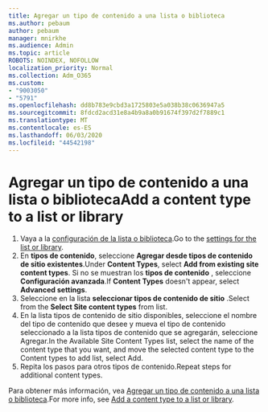 ```yaml
---
title: Agregar un tipo de contenido a una lista o biblioteca
ms.author: pebaum
author: pebaum
manager: mnirkhe
ms.audience: Admin
ms.topic: article
ROBOTS: NOINDEX, NOFOLLOW
localization_priority: Normal
ms.collection: Adm_O365
ms.custom:
- "9003050"
- "5791"
ms.openlocfilehash: dd8b783e9cbd3a1725803e5a038b38c0636947a5
ms.sourcegitcommit: 8fdcd2acd31e8a4b9a8a0b91674f397d2f7889c1
ms.translationtype: MT
ms.contentlocale: es-ES
ms.lasthandoff: 06/03/2020
ms.locfileid: "44542198"
---
```

# <a name="add-a-content-type-to-a-list-or-library"></a><span data-ttu-id="e91f1-102">Agregar un tipo de contenido a una lista o biblioteca</span><span class="sxs-lookup"><span data-stu-id="e91f1-102">Add a content type to a list or library</span></span>

1. <span data-ttu-id="e91f1-103">Vaya a la [configuración de la lista o biblioteca](https://support.microsoft.com/en-us/office/edit-list-settings-in-sharepoint-online-4d35793b-246e-42a3-990c-563a83795b7f).</span><span class="sxs-lookup"><span data-stu-id="e91f1-103">Go to the  [settings for the list or library](https://support.microsoft.com/en-us/office/edit-list-settings-in-sharepoint-online-4d35793b-246e-42a3-990c-563a83795b7f).</span></span>
2. <span data-ttu-id="e91f1-104">En **tipos de contenido**, seleccione **Agregar desde tipos de contenido de sitio existentes**.</span><span class="sxs-lookup"><span data-stu-id="e91f1-104">Under  **Content Types**, select  **Add from existing site content types**.</span></span> <span data-ttu-id="e91f1-105">Si no se muestran los **tipos de contenido** , seleccione **Configuración avanzada**.</span><span class="sxs-lookup"><span data-stu-id="e91f1-105">If  **Content Types**  doesn't appear, select  **Advanced settings**.</span></span>
3. <span data-ttu-id="e91f1-106">Seleccione en la lista **seleccionar tipos de contenido de sitio** .</span><span class="sxs-lookup"><span data-stu-id="e91f1-106">Select from the  **Select Site content types**  from list.</span></span>
4. <span data-ttu-id="e91f1-107">En la lista tipos de contenido de sitio disponibles, seleccione el nombre del tipo de contenido que desee y mueva el tipo de contenido seleccionado a la lista tipos de contenido que se agregarán, seleccione Agregar.</span><span class="sxs-lookup"><span data-stu-id="e91f1-107">In the Available Site Content Types list, select the name of the content type that you want, and move the selected content type to the Content types to add list, select Add.</span></span>
5. <span data-ttu-id="e91f1-108">Repita los pasos para otros tipos de contenido.</span><span class="sxs-lookup"><span data-stu-id="e91f1-108">Repeat steps for additional content types.</span></span>

<span data-ttu-id="e91f1-109">Para obtener más información, vea [Agregar un tipo de contenido a una lista o biblioteca](https://support.microsoft.com/en-us/office/add-a-content-type-to-a-list-or-library-917366ae-f7a2-47ad-87a5-9689a1884e60).</span><span class="sxs-lookup"><span data-stu-id="e91f1-109">For more info, see  [Add a content type to a list or library](https://support.microsoft.com/en-us/office/add-a-content-type-to-a-list-or-library-917366ae-f7a2-47ad-87a5-9689a1884e60).</span></span>